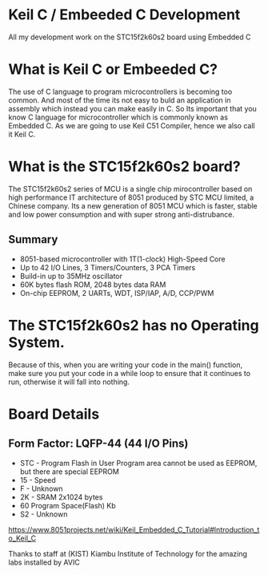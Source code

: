 # Keil C / Embeeded C Development
All my development work on the STC15f2k60s2 board using Embedded C

# What is Keil C or Embeeded C?
The use of C language to program microcontrollers is becoming too common. And most of the time its not easy to buld an application in assembly which instead you can make easily in C. So Its important that you know C language for microcontroller which is commonly known as Embedded C. As we are going to use Keil C51 Compiler, hence we also call it Keil C.

# What is the STC15f2k60s2 board?
The STC15f2k60s2 series of MCU is a single chip mirocontroller based on high performance IT architecture of 8051 produced by STC MCU limited, a Chinese company. Its a new generation of 8051 MCU which is faster, stable and low power consumption and with super strong anti-distrubance.

## Summary
* 8051-based microcontroller with 1T(1-clock) High-Speed Core
* Up to 42 I/O Lines, 3 Timers/Counters, 3 PCA Timers
* Build-in up to 35MHz oscillator
* 60K bytes flash ROM, 2048 bytes data RAM
* On-chip EEPROM, 2 UARTs, WDT, ISP/IAP, A/D, CCP/PWM

# The STC15f2k60s2 has no Operating System.
Because of this, when you are writing your code in the main() function, make sure you put your code in a while loop to ensure that it continues to run, otherwise it will fall into nothing.

# Board Details
## Form Factor: LQFP-44 (44 I/O Pins)
* STC - Program Flash in User Program area cannot be used as EEPROM, but there are special EEPROM
* 15 - Speed
* F - Unknown
* 2K - SRAM 2x1024 bytes
* 60 Program Space(Flash) Kb
* S2 - Unknown

https://www.8051projects.net/wiki/Keil_Embedded_C_Tutorial#Introduction_to_Keil_C

Thanks to staff at (KIST) Kiambu Institute of Technology for the amazing labs installed by AVIC
